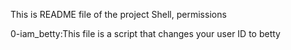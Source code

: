 This is README file of the project Shell, permissions

0-iam_betty:This file is a script that changes your user ID to betty

